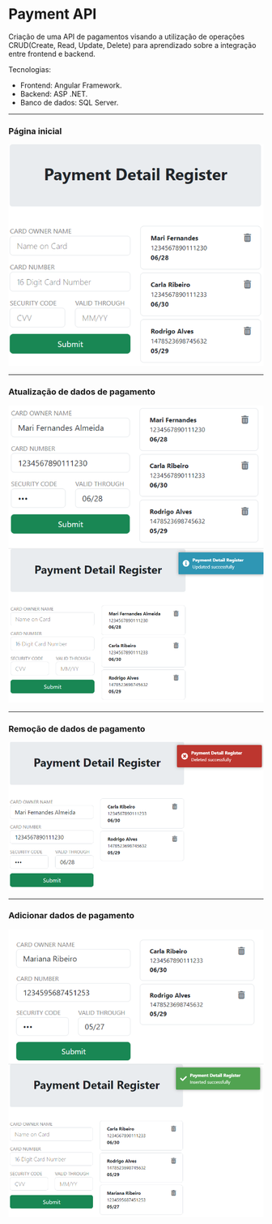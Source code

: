 # Payment API

Criação de uma API de pagamentos visando a utilização de operações CRUD(Create, Read, Update, Delete) para aprendizado sobre a integração entre frontend e backend.

Tecnologias:
- Frontend: Angular Framework.
- Backend: ASP .NET.
- Banco de dados: SQL Server.

---

### Página inicial
![](/PaymentApp/src/assets/01.png)

---
### Atualização de dados de pagamento
![](/PaymentApp/src/assets/02.png)
![](/PaymentApp/src/assets/03.png)

---

### Remoção de dados de pagamento
![](/PaymentApp/src/assets/04.png)

---

### Adicionar dados de pagamento
![](/PaymentApp/src/assets/06.png)
![](/PaymentApp/src/assets/05.png)